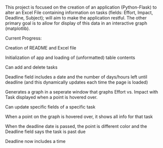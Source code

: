This project is focused on the creation of an application (Python-Flask) to alter an Excel File containing information on tasks (fields: Effort, Impact, Deadline, Subject); will aim to make the 
application restful. The other primary goal is to allow for display of this data in an interactive graph (matplotlib).

Current Progress:

Creation of README and Excel file

Initialization of app and loading of (unformatted) table contents

Can add and delete tasks

Deadline field includes a date and the number of days/hours left until deadline (and this dynamically updates each time the page is loaded)

Generates a graph in a seperate window that graphs Effort vs. Impact with Task displayed when a point is hovered over.

Can update specific fields of a specific task

When a point on the graph is hovered over, it shows all info for that task

When the deadline date is passed, the point is different color and the Deadline field says the task is past due

Deadline now includes a time
